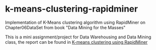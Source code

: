 # k-means-clustering-rapidminer
Implementation of K-Means clustering algorithm using RapidMiner on Chapter06DataSet from book "Data Mining for the Masses"

This is a mini assignment/project for Data Warehousing and Data Mining class, the report can be found in [K-means clustering using RapidMiner](https://github.com/sanchitkum/k-means-clustering-rapidminer/blob/master/K-means%20clustering%20using%20RapidMiner.pdf)